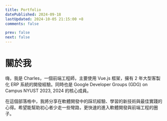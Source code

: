 ```yaml
---
title: Portfolio
datePublished: 2024-09-18
lastUpdated: 2024-10-05 21:15:00 +8
comments: false

prev: false
next: false
---
```


# 關於我

嗨，我是 Charles，一個前端工程師，主要使用 Vue.js 框架，擁有 2 年大型客製化 ERP 系統的開發經驗。同時也是 Google Developer Groups (GDG) on Campus NYUST 2023, 2024 的核心成員。

在這個部落格中，我將分享在軟體開發中的踩坑經驗、學習的新技術與最佳實踐的心得。希望能幫助初心者少走一些彎路，更快速的進入軟體開發與前端工程的圈子。
